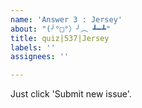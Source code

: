```yaml
---
name: 'Answer 3 : Jersey'
about: "(╯°□°）╯︵ ┻━┻"
title: quiz|537|Jersey
labels: ''
assignees: ''

---
```


Just click 'Submit new issue'.
